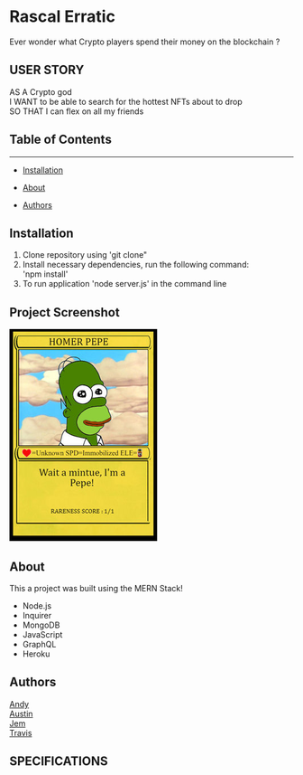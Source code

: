 # Rascal Erratic
Ever wonder what Crypto players spend their money on the blockchain ?

## USER STORY

AS A Crypto god<br>
I WANT to be able to search for the hottest NFTs about to drop <br>
SO THAT I can flex on all my friends <br>

## Table of Contents 
------

* [Installation](#installation)

* [About](#about)

* [Authors](#authors)

## Installation
1. Clone repository using 'git clone"
2. Install necessary dependencies, run the following command: <br> 'npm install'
3. To run application 'node server.js' in the command line

## Project Screenshot

![Placeholder Image](./client/public/images/HomerNFT)

## About
This a project was built using the MERN Stack!<br>
* Node.js
* Inquirer
* MongoDB
* JavaScript
* GraphQL
* Heroku

## Authors

[Andy](https://github.com/superfishal) <br>
[Austin](https://github.com/KingAusti) <br>
[Jem](https://github.com/irvingjem) <br>
[Travis](https://github.com/ValiantThor92) <br>

## SPECIFICATIONS
